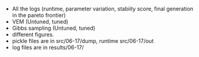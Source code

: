 - All the logs (runtime, parameter variation, stabiity score, final generation in the pareto frontier)
- VEM (Untuned, tuned)
- Gibbs sampling (Untuned, tuned)
- different figures.
- pickle files are in src/06-17/dump, runtime src/06-17/out
- log files are in results/06-17/